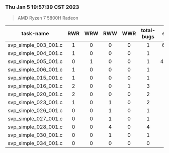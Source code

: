 ### Thu Jan  5 19:57:39 CST 2023
> AMD   Ryzen   7   5800H Radeon

| task-name | RWR | WRW | RWW | WWR | total-bugs| state | total time(ms) |
| :---: | :---: | :---: | :---: | :---: | :---: | :---: | :---: | 
| svp_simple_003_001.c | 1 | 0 | 0 | 0 | 1 | 6381 | 2434 |
| svp_simple_004_001.c | 1 | 0 | 0 | 0 | 1 | 101 | 76 |
| svp_simple_005_001.c | 0 | 1 | 0 | 0 | 1 | 40771 | 52674 |
| svp_simple_006_001.c | 1 | 0 | 0 | 0 | 1 | 773 | 405 |
| svp_simple_015_001.c | 1 | 0 | 0 | 0 | 1 | 366 | 314 |
| svp_simple_016_001.c | 2 | 0 | 0 | 1 | 3 | 972 | 541 |
| svp_simple_020_001.c | 2 | 0 | 0 | 0 | 2 | 85 | 147 |
| svp_simple_023_001.c | 1 | 0 | 1 | 0 | 2 | 56 | 55 |
| svp_simple_026_001.c | 0 | 0 | 1 | 0 | 1 | 38 | 49 |
| svp_simple_027_001.c | 0 | 0 | 1 | 0 | 1 | 37 | 53 |
| svp_simple_028_001.c | 0 | 0 | 4 | 0 | 4 | 561 | 267 |
| svp_simple_030_001.c | 0 | 0 | 1 | 0 | 1 | 45 | 58 |
| svp_simple_034_001.c | 0 | 0 | 0 | 0 | 0 | 23 | 27 |
